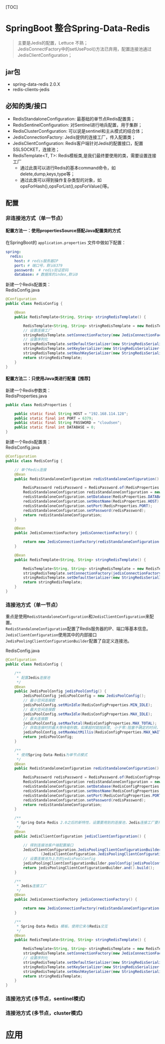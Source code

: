 [TOC]
# SpringBoot 整合Spring-Data-Redis
> 主要是Jedis的配置，Lettuce 不熟；  
JedisConnectFactory中的setUsePool()方法已弃用，配置连接池通过JedisClientConfiguration；  

## jar包
- spring-data-redis 2.0.X
- redis-clients-jedis
## 必知的类/接口
- RedisStandaloneConfiguration: 最基础的单节点Redis配置类；
- RedisSentinelConfiguration: 对Sentinel进行哨兵配置，用于集群；
- RedisClusterConfiguration: 可以说是sentinel和主从模式的结合体；
- JedisConnectionFactory: Jedis提供的连接工厂，传入配置类；
- JedisClientConfiguration: Redis客户端针对Jedis的配置接口，配置SSLSOCKET，连接池；
- RedisTemplate<T, T>: Redis模板类,是我们最终要使用的类，需要设置连接工厂
    - 通过此类可以进行Redis的基本command命令，如delete,dump,keys,type等；
    - 通过此类可以得到操作复杂类型的对象，如opsForHash(),opsForList(),opsForValue()等。
## 配置 
### 非连接池方式（单一节点）
#### 配置方法一：使用propertiesSource搭配Java配置类的方式
在SpringBoot的 `application.properties` 文件中做如下配置：
```yaml
spring:
  redis:
    host: # redis服务器IP
    port: # 端口号，默认6379
    password:  # redis验证密码
    database: # 数据库的index,默认0
```  
新建一个Redis配置类：  
RedisConfig.java  
```java
@Configuration
public class RedisConfig {

    @Bean
    public RedisTemplate<String, String> stringRedisTemplate() {

        RedisTemplate<String, String> stringRedisTemplate = new RedisTemplate<>();
        // 设置连接工厂
        stringRedisTemplate.setConnectionFactory(new JedisConnectionFactory());
        // 设置序列化
        stringRedisTemplate.setDefaultSerializer(new StringRedisSerializer());
        stringRedisTemplate.setKeySerializer(new StringRedisSerializer());
        stringRedisTemplate.setHashKeySerializer(new StringRedisSerializer());
        return stringRedisTemplate;
    }
}
```  
#### 配置方法二：只使用Java类进行配置【推荐】

新建一个Redis参数类：  
RedisProperties.java  
```java
public class RedisProperties {

    public static final String HOST = "192.168.114.128";
    public static final int PORT = 6379;
    public static final String PASSWORD = "cloudsen";
    public static final int DATABASE = 0;
}
```
新建一个Redis配置类：  
RedisConfig.java  
```java
@Configuration
public class RedisConfig {

    // 单个Redis连接
    @Bean
    public RedisStandaloneConfiguration redisStandaloneConfiguration() {

        RedisPassword redisPassword = RedisPassword.of(RedisProperties.PASSWORD);
        RedisStandaloneConfiguration redisStandaloneConfiguration = new RedisStandaloneConfiguration();
        redisStandaloneConfiguration.setDatabase(RedisProperties.DATABASE);
        redisStandaloneConfiguration.setHostName(RedisProperties.HOST);
        redisStandaloneConfiguration.setPort(RedisProperties.PORT);
        redisStandaloneConfiguration.setPassword(redisPassword);
        return redisStandaloneConfiguration;
    }

    @Bean
    public JedisConnectionFactory jedisConnectionFactory() {

        return new JedisConnectionFactory(redisStandaloneConfiguration());
    }

    @Bean
    public RedisTemplate<String, String> stringRedisTemplate() {

        RedisTemplate<String, String> stringRedisTemplate = new RedisTemplate<>();
        stringRedisTemplate.setConnectionFactory(jedisConnectionFactory());
        stringRedisTemplate.setDefaultSerializer(new StringRedisSerializer());
        return stringRedisTemplate;
    }
}
```  
### 连接池方式（单一节点）
重点是使用`RedisStandaloneConfiguration`和`JedisClientConfiguration`来配置。  
`RedisStandaloneConfiguration`配置了Redis服务器的IP、端口等基本信息。  
`JedisClientConfiguration`使用其中的内部接口`JedisPoolingClientConfigurationBuilder`配置了自定义连接池。  
  
RedisConfig.java  
```java
@Configuration
public class RedisConfig {

    /**
     * 配置Jedis连接池
     */
    @Bean
    public JedisPoolConfig jedisPoolConfig() {
        JedisPoolConfig jedisPoolConfig = new JedisPoolConfig();
        // 最小空闲连接数
        jedisPoolConfig.setMinIdle(RedisConfigProperties.MIN_IDLE);
        // 最大空闲连接数
        jedisPoolConfig.setMaxIdle(RedisConfigProperties.MAX_IDLE);
        // 最大连接数
        jedisPoolConfig.setMaxTotal(RedisConfigProperties.MAX_TOTAL);
        // 获取连接时的最大等待毫秒数。如果超时就抛异常, 小于零:阻塞不确定的时间，默认为-1
        jedisPoolConfig.setMaxWaitMillis(RedisConfigProperties.MAX_WAIT_MILLIS);
        return jedisPoolConfig;
    }

    /**
     * 使用Spring-Data-Redis为单节点模式
     */
    @Bean
    public RedisStandaloneConfiguration redisStandaloneConfiguration() {

        RedisPassword redisPassword = RedisPassword.of(RedisConfigProperties.PASSWORD);
        RedisStandaloneConfiguration redisStandaloneConfiguration = new RedisStandaloneConfiguration();
        redisStandaloneConfiguration.setDatabase(RedisConfigProperties.DATABASE);
        redisStandaloneConfiguration.setHostName(RedisConfigProperties.HOST);
        redisStandaloneConfiguration.setPort(RedisConfigProperties.PORT);
        redisStandaloneConfiguration.setPassword(redisPassword);
        return redisStandaloneConfiguration;
    }

    /**
     * Spring-Data-Redis 2.0之后的新特性，设置要用到的连接池，Jedis连接工厂要用到
     */
    @Bean
    public JedisClientConfiguration jedisClientConfiguration() {

        // 得到连接池客户端配置接口
        JedisClientConfiguration.JedisPoolingClientConfigurationBuilder jedisPoolingClientConfigurationBuilder =
                (JedisClientConfiguration.JedisPoolingClientConfigurationBuilder) JedisClientConfiguration.builder();
        // 设置连接池为上方的jedisPoolConfig
        jedisPoolingClientConfigurationBuilder.poolConfig(jedisPoolConfig());
        return jedisPoolingClientConfigurationBuilder.and().build();
    }

    /**
     * Jedis连接工厂
     */
    @Bean
    public JedisConnectionFactory jedisConnectionFactory() {

        return new JedisConnectionFactory(redisStandaloneConfiguration(), jedisClientConfiguration());
    }

    /**
     * Spring-Data-Redis 模板，使用它来与Redis交互
     */
    @Bean
    public RedisTemplate<String, String> stringRedisTemplate() {

        RedisTemplate<String, String> stringRedisTemplate = new RedisTemplate<>();
        stringRedisTemplate.setConnectionFactory(new JedisConnectionFactory());
        // 设置序列化
        stringRedisTemplate.setDefaultSerializer(new StringRedisSerializer());
        stringRedisTemplate.setKeySerializer(new StringRedisSerializer());
        stringRedisTemplate.setHashKeySerializer(new StringRedisSerializer());
        return stringRedisTemplate;
    }
}
```
### 连接池方式 (多节点，sentinel模式)

### 连接池方式 (多节点，cluster模式)

# 应用